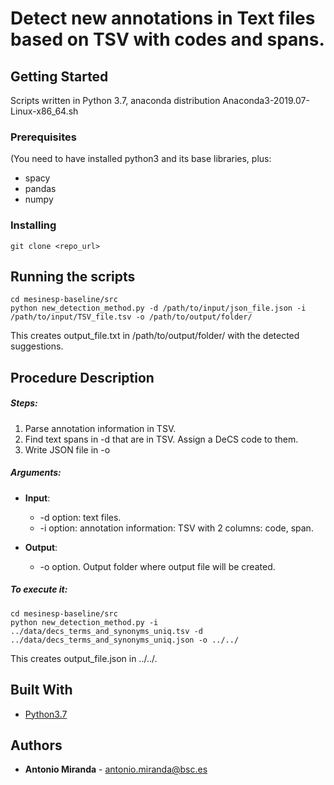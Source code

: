 # Detect new annotations in Text files based on TSV with codes and spans.

## Getting Started

Scripts written in Python 3.7, anaconda distribution Anaconda3-2019.07-Linux-x86_64.sh

### Prerequisites

(You need to have installed python3 and its base libraries, plus:
+ spacy
+ pandas
+ numpy

### Installing

```
git clone <repo_url>
```

## Running the scripts

```
cd mesinesp-baseline/src
python new_detection_method.py -d /path/to/input/json_file.json -i /path/to/input/TSV_file.tsv -o /path/to/output/folder/
```
This creates output_file.txt in /path/to/output/folder/ with the detected suggestions.

## Procedure Description

##### Steps:
1. Parse annotation information in TSV.
2. Find text spans in -d that are in TSV. Assign a DeCS code to them.
3. Write JSON file in -o

##### Arguments:
+ **Input**: 
	+ -d option: text files.
	+ -i option: annotation information: TSV with 2 columns: code, span.

+ **Output**: 
	+ -o option. Output folder where output file will be created.



##### To execute it: 
```
cd mesinesp-baseline/src
python new_detection_method.py -i ../data/decs_terms_and_synonyms_uniq.tsv -d ../data/decs_terms_and_synonyms_uniq.json -o ../../
```
This creates output_file.json in ../../.


## Built With

* [Python3.7](https://www.anaconda.com/distribution/)

## Authors

* **Antonio Miranda** - antonio.miranda@bsc.es



